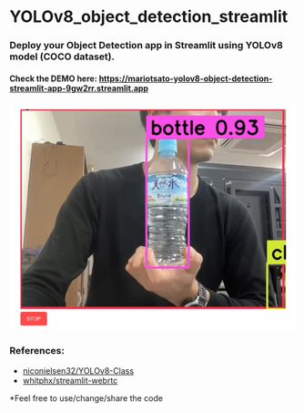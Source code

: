 # YOLOv8_object_detection_streamlit

### Deploy your Object Detection app in Streamlit using YOLOv8 model (COCO dataset).
#### Check the DEMO here: https://mariotsato-yolov8-object-detection-streamlit-app-9gw2rr.streamlit.app
<a href="https://github.com/mariotsato/YOLOv8_object_detection_streamlit" class="image fit"><img src="images/obj_detection.png" alt=""></a>

### References:
- <a href="https://github.com/niconielsen32/YOLOv8-Class">niconielsen32/YOLOv8-Class</a>
- <a href="https://github.com/whitphx/streamlit-webrtc">whitphx/streamlit-webrtc</a>


*Feel free to use/change/share the code
